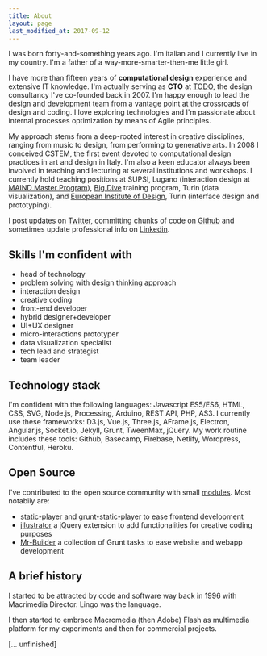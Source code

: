 ```yaml
---
title: About
layout: page
last_modified_at: 2017-09-12
---
```


I was born forty-and-something years ago. I'm italian and I currently live in my country. I'm a father of a way-more-smarter-then-me little girl.

I have more than fifteen years of **computational design** experience and extensive IT knowledge. I'm actually serving as **CTO** at [TODO](https://todo.to.it/), the design consultancy I've co-founded back in 2007. I'm happy enough to lead the design and development team from a vantage point at the crossroads of design and coding. I love exploring technologies and I'm passionate about internal processes optimization by means of Agile principles.

My approach stems from a deep-rooted interest in creative disciplines, ranging from music to design, from performing to generative arts. In 2008 I conceived CSTEM, the first event devoted to computational design practices in art and design in Italy. I'm also a keen educator always been involved in teaching and lecturing at several institutions and workshops. I currently hold teaching positions at SUPSI, Lugano (interaction design at [MAIND Master Program](https://www.maind.supsi.ch/)), [Big Dive](http://www.bigdive.eu/) training program, Turin (data visualization), and [European Institute of Design](http://www.ied.it/), Turin (interface design and prototyping).

I post updates on [Twitter](https://twitter.com/fabiofranchino), committing chunks of code on [Github](https://github.com/abusedmedia) and sometimes update professional info on [Linkedin](https://www.linkedin.com/in/abusedmedia/).

## Skills I'm confident with

- head of technology
- problem solving with design thinking approach
- interaction design
- creative coding
- front-end developer
- hybrid designer+developer
- UI+UX designer
- micro-interactions prototyper
- data visualization specialist
- tech lead and strategist
- team leader

## Technology stack

I'm confident with the following languages: Javascript ES5/ES6, HTML, CSS, SVG, Node.js, Processing, Arduino, REST API, PHP, AS3.
I currently use these frameworks: D3.js, Vue.js, Three.js, AFrame.js, Electron, Angular.js, Socket.io, Jekyll, Grunt, TweenMax, jQuery.
My work routine includes these tools: Github, Basecamp, Firebase, Netlify, Wordpress, Contentful, Heroku.

## Open Source

I've contributed to the open source community with small [modules](https://www.npmjs.com/~abusedmedia). Most notabily are:

- [static-player](https://github.com/abusedmedia/static-player) and [grunt-static-player](https://github.com/abusedmedia/grunt-static-player) to ease frontend development
- [jllustrator](https://github.com/abusedmedia/jllustrator) a jQuery extension to add functionalities for creative coding purposes
- [Mr-Builder](https://github.com/todotoit/Mr-Builder) a collection of Grunt tasks to ease website and webapp development

## A brief history

I started to be attracted by code and software way back in 1996 with Macrimedia Director. Lingo was the language.

I then started to embrace Macromedia (then Adobe) Flash as multimedia platform for my experiments and then for commercial projects.

[… unfinished]

